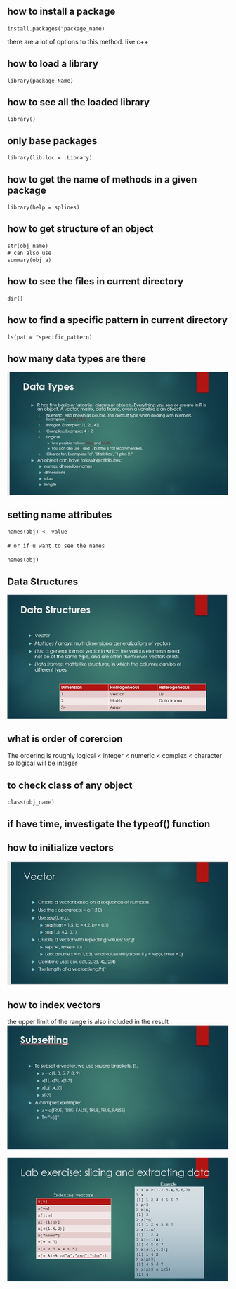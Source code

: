 ## how to install a package

    install.packages("package_name)
    
there are a lot of options to this method. like c++


## how to load a library
    library(package Name)

## how to see all the loaded library

    library()
  
## only base packages
  
    library(lib.loc = .Library)
  
## how to get the name of methods in a given package

    library(help = splines)
## how to get structure of an object

    str(obj_name)
    # can also use 
    summary(obj_a)
    
## how to see the files in current directory

    dir()
    
## how to find a specific pattern in current directory
    ls(pat = "specific_pattern)

## how many data types are there
![r](r_data_types.jpg)


## setting name attributes 
    
    names(obj) <- value
    
    # or if u want to see the names
    
    names(obj)
    
## Data Structures
![data structure](r_data_structures.jpg)


## what is order of corercion
The ordering is roughly logical < integer < numeric < complex < character
so logical will be integer

## to check class of any object

    class(obj_name)
    
## if have time, investigate the typeof() function


## how to initialize vectors
![vector initialization](r_vectors_init.jpg)

## how to index vectors
the upper limit of the range is also included in the result
![vector index](r_vectors_index.jpg)

![vector index](r_vectors_index2.jpg)
